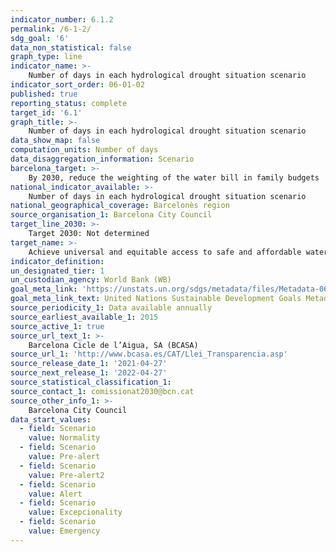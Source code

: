 ```yaml
---
indicator_number: 6.1.2
permalink: /6-1-2/
sdg_goal: '6'
data_non_statistical: false
graph_type: line
indicator_name: >-
    Number of days in each hydrological drought situation scenario
indicator_sort_order: 06-01-02
published: true
reporting_status: complete
target_id: '6.1'
graph_title: >-
    Number of days in each hydrological drought situation scenario
data_show_map: false
computation_units: Number of days
data_disaggregation_information: Scenario
barcelona_target: >-
    By 2030, reduce the weighting of the water bill in family budgets 
national_indicator_available: >-
    Number of days in each hydrological drought situation scenario
national_geographical_coverage: Barcelonès region
source_organisation_1: Barcelona City Council
target_line_2030: >-
    Target 2030: Not determined
target_name: >-
    Achieve universal and equitable access to safe and affordable water for all
indicator_definition:
un_designated_tier: 1
un_custodian_agency: World Bank (WB)
goal_meta_link: 'https://unstats.un.org/sdgs/metadata/files/Metadata-06-01-02.pdf'
goal_meta_link_text: United Nations Sustainable Development Goals Metadata (pdf 894kB)
source_periodicity_1: Data available annually
source_earliest_available_1: 2015
source_active_1: true
source_url_text_1: >-
    Barcelona Cicle de l’Aigua, SA (BCASA) 
source_url_1: 'http://www.bcasa.es/CAT/Llei_Transparencia.asp' 
source_release_date_1: '2021-04-27'
source_next_release_1: '2022-04-27'
source_statistical_classification_1: 
source_contact_1: comissionat2030@bcn.cat
source_other_info_1: >-
    Barcelona City Council
data_start_values:
  - field: Scenario
    value: Normality
  - field: Scenario  
    value: Pre-alert
  - field: Scenario  
    value: Pre-alert2
  - field: Scenario
    value: Alert
  - field: Scenario  
    value: Excepcionality
  - field: Scenario  
    value: Emergency
---
```

